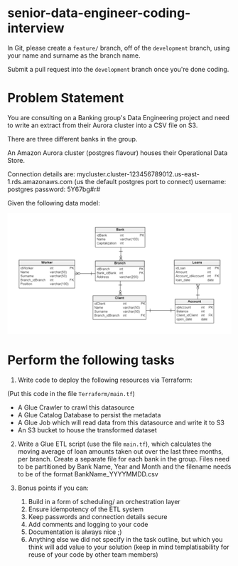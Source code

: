 # senior-data-engineer-coding-interview

In Git, please create a `feature/` branch, off of the `development` branch, using your name and surname as the branch name.

Submit a pull request into the `development` branch once you're done coding.

# Problem Statement

You are consulting on a Banking group's Data Engineering project and need to write an extract from their Aurora cluster into a CSV file on S3.

There are three different banks in the group.

An Amazon Aurora cluster (postgres flavour) houses their Operational Data Store.

Connection details are:
mycluster.cluster-123456789012.us-east-1.rds.amazonaws.com
(us the default postgres port to connect)
username: postgres
password: 5Y67bg#r#

Given the following data model:

![](DataModel_ERD.png)

# Perform the following tasks

1. Write code to deploy the following resources via Terraform:

(Put this code in the file `Terraform/main.tf`)

* A Glue Crawler to crawl this datasource
* A Glue Catalog Database to persist the metadata
* A Glue Job which will read data from this datasource and write it to S3
* An S3 bucket to house the transformed dataset

2. Write a Glue ETL script (use the file `main.tf`), which calculates the moving average of loan amounts taken out over the last three months, per branch. Create a separate file for each bank in the group. Files need to be partitioned by Bank Name, Year and Month and the filename needs to be of the format BankName_YYYYMMDD.csv
   
3. Bonus points if you can:
   1. Build in a form of scheduling/ an orchestration layer
   2. Ensure idempotency of the ETL system
   3. Keep passwords and connection details secure
   4. Add comments and logging to your code
   5. Documentation is always nice ;)
   6. Anything else we did not specify in the task outline, but which you think will add value to your solution (keep in mind templatisability for reuse of your code by other team members)